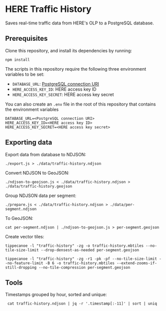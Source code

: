 # HERE Traffic History

Saves real-time traffic data from HERE's OLP to a PostgreSQL database.

## Prerequisites

Clone this repository, and install its dependencies by running:

    npm install

The scripts in this repository require the following three environment variables to be set:

- `DATABASE_URL`: [PostgreSQL connection URI](https://www.postgresql.org/docs/current/libpq-connect.html#LIBPQ-CONNSTRING)
- `HERE_ACCESS_KEY_ID`: HERE access key ID
- `HERE_ACCESS_KEY_SECRET`: HERE access key secret

You can also create an `.env` file in the root of this repository that contains the environment variables

```
DATABASE_URL=<PostgreSQL connection URI>
HERE_ACCESS_KEY_ID=<HERE access key ID>
HERE_ACCESS_KEY_SECRET=<HERE access key secret>
```

## Exporting data

Export data from database to NDJSON:

    ./export.js > ./data/traffic-history.ndjson

Convert NDJSON to GeoJSON:

    ./ndjson-to-geojson.js < ./data/traffic-history.ndjson > ./data/traffic-history.geojson

Group NDJSON data per segment:

    ./prepare.js < ./data/traffic-history.ndjson > ./data/per-segment.ndjson

To GeoJSON:

    cat per-segment.ndjson | ./ndjson-to-geojson.js > per-segment.geojson

Create vector tiles:

    tippecanoe -l "traffic-history" -zg -o traffic-history.mbtiles --no-tile-size-limit --drop-densest-as-needed per-segment.geojson

    tippecanoe -l "traffic-history" -zg -r1 -pk -pf --no-tile-size-limit --no-feature-limit -B 6 -o traffic-history.mbtiles --extend-zooms-if-still-dropping --no-tile-compression per-segment.geojson

## Tools

Timestamps grouped by hour, sorted and unique:

     cat traffic-history.ndjson | jq -r '.timestamp[:-11]' | sort | uniq

